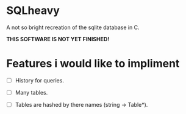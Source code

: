 # SQLheavy 
A not so bright recreation of the sqlite database in C.

**THIS SOFTWARE IS NOT YET FINISHED!**

# Features i would like to impliment 

- [ ] History for queries.
- [ ] Many tables.
- [ ] Tables are hashed by there names (string -> Table*).

